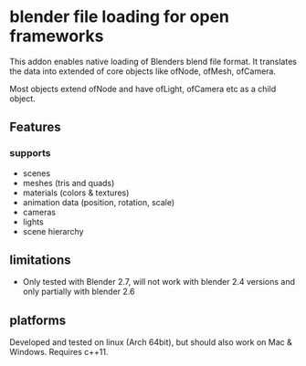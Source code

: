 # blender file loading for open frameworks

This addon enables native loading of Blenders blend file format. It translates the data into extended of core objects like ofNode, ofMesh, ofCamera.

Most objects extend ofNode and have ofLight, ofCamera etc as a child object.
   

## Features

### supports

* scenes
* meshes (tris and quads)
* materials (colors & textures)
* animation data (position, rotation, scale)
* cameras
* lights
* scene hierarchy 

## limitations

* Only tested with Blender 2.7, will not work with blender 2.4 versions and only partially with blender 2.6

## platforms

Developed and tested on linux (Arch 64bit), but should also work on Mac & Windows. Requires c++11.
